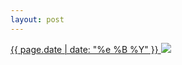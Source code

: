 ```yaml
---
layout: post
---
```


<p>
  <a href="/5">
    <time>{{ page.date | date: "%e %B %Y" }}</time>
    <img src="https://s3.amazonaws.com/life.aaronjgreenberg.com/5.jpg">
  </a>
  
</p>
